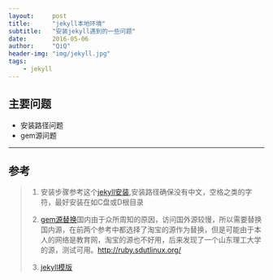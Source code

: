```yaml
---
layout:     post
title:      "jekyll本地环境"
subtitle:   "安装jekyll遇到的一些问题"
date:       2016-05-06
author:     "QiQ"
header-img: "img/jekyll.jpg"
tags:
    - jekyll
---
```


## 主要问题


* 安装路径问题
* gem源问题


***

## 参考

> 1. 安装步骤参考这个[jekyll安装](http://www.pchou.info/web-build/2013/01/05/build-github-blog-page-04.html),安装路径确保没有中文，空格之类的字符，最好安装在如C盘或D根目录
>
> 2. [gem源替换](http://www.haorooms.com/post/gem_not_use)国内由于众所周知的原因，访问国外源较慢，所以需要替换国内源，在前两个参考中都选择了淘宝的源作为替换，但是可能由于本人的网络是教育网，淘宝的源也不好用，后来发现了一个山东理工大学的源，测试可用。http://ruby.sdutlinux.org/
>
> 3. [jekyll模版](http://jekyllthemes.org/)